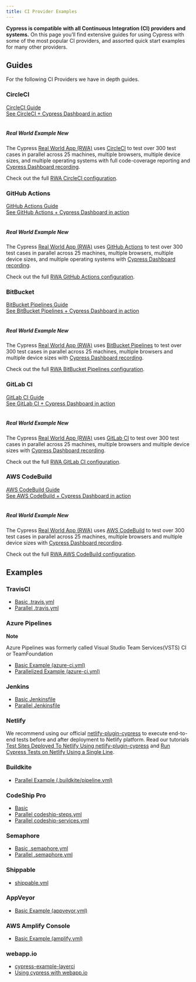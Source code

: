 ```yaml
---
title: CI Provider Examples
---
```


<Alert type="success">

<b>Cypress is compatible with all Continuous Integration (CI) providers and
systems.</b> On this page you’ll find extensive guides for using Cypress with
some of the most popular CI providers, and assorted quick start examples for
many other providers.

</Alert>

## Guides

For the following CI Providers we have in depth guides.

### CircleCI

<Icon name="book" color="gray"></Icon> [CircleCI Guide](circleci) <br />
<Icon name="external-link-alt" color="gray"></Icon>
[See CircleCI + Cypress Dashboard in action](https://dashboard.cypress.io/projects/7s5okt)
<br /> <br />

<Alert type="info">

##### <Icon name="graduation-cap"></Icon> Real World Example <Badge type="success">New</Badge>

The Cypress
[Real World App (RWA)](https://github.com/cypress-io/cypress-realworld-app) uses
[CircleCI](https://circleci.com) to test over 300 test cases in parallel across
25 machines, multiple browsers, multiple device sizes, and multiple operating
systems with full code-coverage reporting and
[Cypress Dashboard recording](https://dashboard.cypress.io/projects/7s5okt).

Check out the full <Icon name="github"></Icon>
[RWA CircleCI configuration](https://github.com/cypress-io/cypress-realworld-app/blob/develop/.circleci/config.yml).

</Alert>

### GitHub Actions

<Icon name="book" color="gray"></Icon> [GitHub Actions Guide](github-actions)
<br /> <Icon name="external-link-alt" color="gray"></Icon>
[See GitHub Actions + Cypress Dashboard in action](https://dashboard.cypress.io/projects/tpys4j)
<br /> <br />

<Alert type="info">

##### <Icon name="graduation-cap"></Icon> Real World Example <Badge type="success">New</Badge>

The Cypress
[Real World App (RWA)](https://github.com/cypress-io/cypress-realworld-app) uses
[GitHub Actions](https://github.com) to test over 300 test cases in parallel
across 25 machines, multiple browsers, multiple device sizes, and multiple
operating systems with
[Cypress Dashboard recording](https://dashboard.cypress.io/projects/tpys4j).

Check out the full <Icon name="github"></Icon>
[RWA GitHub Actions configuration](https://github.com/cypress-io/cypress-realworld-app/blob/develop/.github/workflows/main.yml).

</Alert>

### BitBucket

<Icon name="book" color="gray"></Icon>
[BitBucket Pipelines Guide](bitbucket-pipelines) <br />
<Icon name="external-link-alt" color="gray"></Icon>
[See BitBucket Pipelines + Cypress Dashboard in action](https://dashboard.cypress.io/projects/q1ovwz)
<br /> <br />

<Alert type="info">

##### <Icon name="graduation-cap"></Icon> Real World Example <Badge type="success">New</Badge>

The Cypress
[Real World App (RWA)](https://github.com/cypress-io/cypress-realworld-app) uses
[BitBucket Pipelines](https://bitbucket.org/product/features/pipelines) to test
over 300 test cases in parallel across 25 machines, multiple browsers and
multiple device sizes with
[Cypress Dashboard recording](https://dashboard.cypress.io/projects/q1ovwz).

Check out the full <Icon name="github"></Icon>
[RWA BitBucket Pipelines configuration](https://github.com/cypress-io/cypress-realworld-app/blob/develop/bitbucket-pipelines.yml).

</Alert>

### GitLab CI

<Icon name="book" color="gray"></Icon> [GitLab CI Guide](gitlab-ci) <br />
<Icon name="external-link-alt" color="gray"></Icon>
[See GitLab CI + Cypress Dashboard in action](https://dashboard.cypress.io/projects/woih1m)
<br /> <br />

<Alert type="info">

##### <Icon name="graduation-cap"></Icon> Real World Example <Badge type="success">New</Badge>

The Cypress
[Real World App (RWA)](https://github.com/cypress-io/cypress-realworld-app) uses
[GitLab CI](https://gitlab.com) to test over 300 test cases in parallel across
25 machines, multiple browsers and multiple device sizes with
[Cypress Dashboard recording](https://dashboard.cypress.io/projects/woih1m).

Check out the full <Icon name="github"></Icon>
[RWA GitLab CI configuration](https://github.com/cypress-io/cypress-realworld-app/blob/develop/gitlab-ci.yml).

</Alert>

### AWS CodeBuild

<Icon name="book" color="gray"></Icon> [AWS CodeBuild Guide](aws-codebuild)
<br /> <Icon name="external-link-alt" color="gray"></Icon>
[See AWS CodeBuild + Cypress Dashboard in action](https://dashboard.cypress.io/projects/zx15dm)
<br /> <br />

<Alert type="info">

##### <Icon name="graduation-cap"></Icon> Real World Example <Badge type="success">New</Badge>

The Cypress
[Real World App (RWA)](https://github.com/cypress-io/cypress-realworld-app) uses
[AWS CodeBuild](https://aws.amazon.com/codebuild) to test over 300 test cases in
parallel across 25 machines, multiple browsers and multiple device sizes with
[Cypress Dashboard recording](https://dashboard.cypress.io/projects/zx15dm).

Check out the full <Icon name="github"></Icon>
[RWA AWS CodeBuild configuration](https://github.com/cypress-io/cypress-realworld-app/blob/develop/buildspec.yml).

</Alert>

## Examples

### TravisCI

- [Basic .travis.yml](https://github.com/cypress-io/cypress-example-kitchensink/blob/master/basic/.travis.yml)
- [Parallel .travis.yml](https://github.com/cypress-io/cypress-example-kitchensink/blob/master/.travis.yml)

### Azure Pipelines

<Alert type="info">
<strong class="alert-header">Note</strong>

Azure Pipelines was formerly called Visual Studio Team Services(VSTS) CI or
TeamFoundation

</Alert>

- [Basic Example (azure-ci.yml)](https://github.com/cypress-io/cypress-example-kitchensink/blob/master/basic/azure-ci.yml)
- [Parallelized Example (azure-ci.yml)](https://github.com/cypress-io/cypress-example-kitchensink/blob/master/azure-ci.yml)

### Jenkins

- [Basic Jenkinsfile](https://github.com/cypress-io/cypress-example-kitchensink/blob/master/basic/Jenkinsfile)
- [Parallel Jenkinsfile](https://github.com/cypress-io/cypress-example-kitchensink/blob/master/Jenkinsfile)

### Netlify

We recommend using our official
[netlify-plugin-cypress](https://github.com/cypress-io/netlify-plugin-cypress)
to execute end-to-end tests before and after deployment to Netlify platform.
Read our tutorials
[Test Sites Deployed To Netlify Using netlify-plugin-cypress](https://glebbahmutov.com/blog/test-netlify/)
and
[Run Cypress Tests on Netlify Using a Single Line](https://cypress.io/blog/2020/03/30/run-cypress-tests-on-netlify-using-a-single-line/).

### Buildkite

- [Parallel Example (.buildkite/pipeline.yml)](https://github.com/cypress-io/cypress-example-kitchensink/blob/master/.buildkite/pipeline.yml)

### CodeShip Pro

- [Basic](https://github.com/cypress-io/cypress-example-kitchensink/tree/master/basic/codeship-pro)
- [Parallel codeship-steps.yml](https://github.com/cypress-io/cypress-example-kitchensink/tree/master/codeship-steps.yml)
- [Parallel codeship-services.yml](https://github.com/cypress-io/cypress-example-kitchensink/tree/master/codeship-services.yml)

### Semaphore

- [Basic .semaphore.yml](https://github.com/cypress-io/cypress-example-kitchensink/blob/master/basic/.semaphore.yml)
- [Parallel .semaphore.yml](https://github.com/cypress-io/cypress-example-kitchensink/blob/master/.semaphore/semaphore.yml)

### Shippable

- [shippable.yml](https://github.com/cypress-io/cypress-example-kitchensink/blob/master/shippable.yml)

### AppVeyor

- [Basic Example (appveyor.yml)](https://github.com/cypress-io/cypress-example-kitchensink/blob/master/appveyor.yml)

### AWS Amplify Console

- [Basic Example (amplify.yml)](https://github.com/cypress-io/cypress-example-kitchensink/blob/master/amplify.yml)

### webapp.io

- [cypress-example-layerci](https://github.com/bahmutov/cypress-example-layerci)
- [Using cypress with webapp.io](https://webapp.io/docs/integrations/cypress)
